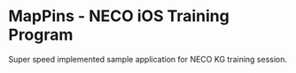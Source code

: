 # MapPins - NECO iOS Training Program

Super speed implemented sample application for NECO KG training session.
